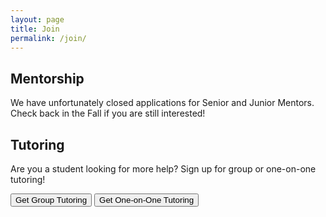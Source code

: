 ```yaml
---
layout: page
title: Join
permalink: /join/
---
```


<!-- ![](img/team/team-silly.jpg) -->

## Mentorship

We have unfortunately closed applications for Senior and Junior Mentors. Check back in the Fall if you are still interested!

## Tutoring

Are you a student looking for more help? Sign up for group or one-on-one tutoring!

<button>Get Group Tutoring</button>
<button>Get One-on-One Tutoring</button>
